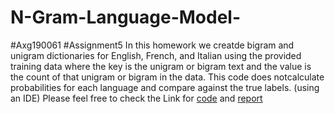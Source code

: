 # N-Gram-Language-Model-
#Axg190061
#Assignment5
In this homework we creatde bigram and unigram dictionaries for English, French, and Italian using the provided training data where the key is the unigram or bigram text and the value is the count of that unigram or bigram in the data. This code does notcalculate probabilities for each language and compare against the true labels. (using an IDE)
Please feel free to check the Link for [code](https://github.com/afaf-guesmia/N-Gram-Language-Model-/blob/main/axg190061_Assignment4.py) and [report](https://github.com/afaf-guesmia/N-Gram-Language-Model-/blob/main/axg190061_Report.docx) 
